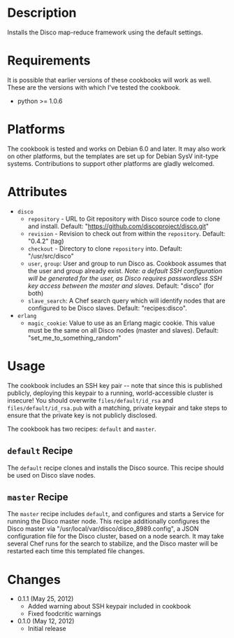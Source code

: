 Description
===========

Installs the Disco map-reduce framework using the default settings.

Requirements
============

It is possible that earlier versions of these cookbooks will work as well.
These are the versions with which I've tested the cookbook.

* python >= 1.0.6

Platforms
=========

The cookbook is tested and works on Debian 6.0 and later. It may also work
on other platforms, but the templates are set up for Debian SysV init-type
systems. Contributions to support other platforms are gladly welcomed.

Attributes
==========

* `disco`
    * `repository` - URL to Git repository with Disco source code to clone
      and install. Default: "https://github.com/discoproject/disco.git"
    * `revision` - Revision to check out from within the `repository`.
      Default: "0.4.2" (tag)
    * `checkout` - Directory to clone `repository` into. Default:
      "/usr/src/disco"
    * `user`, `group`: User and group to run Disco as. Cookbook assumes
      that the user and group already exist. _Note: a default SSH
      configuration will be generated for the user, as Disco requires
      passwordless SSH key access between the master and slaves._ Default:
      "disco" (for both)
    * `slave_search`: A Chef search query which will identify nodes that are
      configured to be Disco slaves. Default: "recipes:disco".
* `erlang`
    * `magic_cookie`: Value to use as an Erlang magic cookie. This value
      must be the same on all Disco nodes (master and slaves). Default:
      "set_me_to_something_random"

Usage
=====

The cookbook includes an SSH key pair -- note that since this is published
publicly, deploying this keypair to a running, world-accessible cluster is
insecure! You should overwrite `files/default/id_rsa` and
`files/default/id_rsa.pub` with a matching, private keypair and take steps
to ensure that the private key is not publicly disclosed.

The cookbook has two recipes: `default` and `master`.

`default` Recipe
----------------

The `default` recipe clones and installs the Disco source. This recipe
should be used on Disco slave nodes.


`master` Recipe
---------------

The `master` recipe includes `default`, and configures and starts a Service
for running the Disco master node. This recipe additionally configures the
Disco master via "/usr/local/var/disco/disco_8989.config", a JSON
configuration file for the Disco cluster, based on a node search. It may
take several Chef runs for the search to stabilize, and the Disco master
will be restarted each time this templated file changes.

Changes
=======

* 0.1.1 (May 25, 2012)
    * Added warning about SSH keypair included in cookbook
    * Fixed foodcritic warnings
* 0.1.0 (May 12, 2012)
    * Initial release

